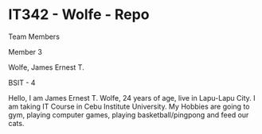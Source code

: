 # IT342 - Wolfe - Repo

Team Members

Member 3

Wolfe, James Ernest T.

BSIT - 4

Hello, I am James Ernest T. Wolfe, 24 years of age, live in Lapu-Lapu City.
I am taking IT Course in Cebu Institute University.
My Hobbies are going to gym, playing computer games, playing basketball/pingpong and feed our cats.

